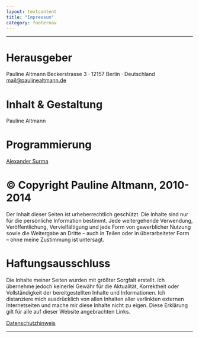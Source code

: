```yaml
---
layout: textcontent
title: "Impressum"
category: footernav
---
```


*****

Herausgeber
===========
Pauline Altmann
Beckerstrasse 3 · 12157 Berlin · Deutschland
<mail@paulinealtmann.de>

Inhalt & Gestaltung
===================
Pauline Altmann

Programmierung
==============
[Alexander Surma](mailto:surma@surmair.de)

© Copyright Pauline Altmann, 2010-2014
======================================
Der Inhalt dieser Seiten ist urheberrechtlich geschützt. Die Inhalte sind nur für die persönliche Information bestimmt. Jede weitergehende Verwendung, Veröffentlichung, Vervielfältigung und jede Form von gewerblicher Nutzung sowie die Weitergabe an Dritte – auch in Teilen oder in überarbeiteter Form – ohne meine Zustimmung ist untersagt.

Haftungsausschluss
==================
Die Inhalte meiner Seiten wurden mit größter Sorgfalt erstellt. Ich übernehme jedoch keinerlei Gewähr für die Aktualität, Korrektheit oder Vollständigkeit der bereitgestellten Inhalte und Informationen. Ich distanziere mich ausdrücklich von allen Inhalten aller verlinkten externen Internetseiten und mache mir diese Inhalte nicht zu eigen. Diese Erklärung gilt für alle auf dieser Website angebrachten Links.
  
  
[Datenschutzhinweis](datenschutz.html)


*****

